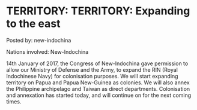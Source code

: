 # TERRITORY: TERRITORY: Expanding to the east

Posted by: new-indochina

Nations involved: New-Indochina

14th January of 2017, the Congress of New-Indochina gave permission to allow our Ministry of Defense and the Army, to expand the RIN (Royal Indochinese Navy) for colonisation purposes.
We will start expanding territory on Papua and Papua New-Guinea as colonies. We will also annex the Philippine archipelago and Taiwan as direct departments. Colonisation and annexation has started today, and will continue on for the next coming times.